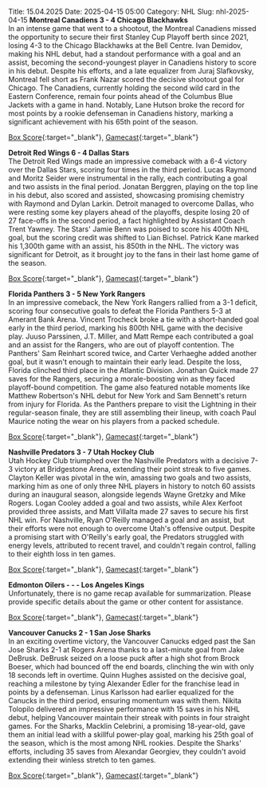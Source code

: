 Title: 15.04.2025
Date: 2025-04-15 05:00
Category: NHL 
Slug: nhl-2025-04-15 
**Montreal Canadiens 3 - 4 Chicago Blackhawks**  
In an intense game that went to a shootout, the Montreal Canadiens missed the opportunity to secure their first Stanley Cup Playoff berth since 2021, losing 4-3 to the Chicago Blackhawks at the Bell Centre. Ivan Demidov, making his NHL debut, had a standout performance with a goal and an assist, becoming the second-youngest player in Canadiens history to score in his debut. Despite his efforts, and a late equalizer from Juraj Slafkovsky, Montreal fell short as Frank Nazar scored the decisive shootout goal for Chicago. The Canadiens, currently holding the second wild card in the Eastern Conference, remain four points ahead of the Columbus Blue Jackets with a game in hand. Notably, Lane Hutson broke the record for most points by a rookie defenseman in Canadiens history, marking a significant achievement with his 65th point of the season. 

[Box Score](/gamecenter/chi-vs-mtl/2025/04/14/2024021285){:target="_blank"}, [Gamecast](https://www.nhl.com/news/chicago-blackhawks-montreal-canadiens-game-recap-april-14){:target="_blank"}<br>

**Detroit Red Wings 6 - 4 Dallas Stars**  
The Detroit Red Wings made an impressive comeback with a 6-4 victory over the Dallas Stars, scoring four times in the third period. Lucas Raymond and Moritz Seider were instrumental in the rally, each contributing a goal and two assists in the final period. Jonatan Berggren, playing on the top line in his debut, also scored and assisted, showcasing promising chemistry with Raymond and Dylan Larkin. Detroit managed to overcome Dallas, who were resting some key players ahead of the playoffs, despite losing 20 of 27 face-offs in the second period, a fact highlighted by Assistant Coach Trent Yawney. The Stars' Jamie Benn was poised to score his 400th NHL goal, but the scoring credit was shifted to Lian Bichsel. Patrick Kane marked his 1,300th game with an assist, his 850th in the NHL. The victory was significant for Detroit, as it brought joy to the fans in their last home game of the season. 

[Box Score](/gamecenter/dal-vs-det/2025/04/14/2024021286){:target="_blank"}, [Gamecast](https://www.nhl.com/news/dallas-stars-detroit-red-wings-game-recap-april-14){:target="_blank"}<br>

**Florida Panthers 3 - 5 New York Rangers**  
In an impressive comeback, the New York Rangers rallied from a 3-1 deficit, scoring four consecutive goals to defeat the Florida Panthers 5-3 at Amerant Bank Arena. Vincent Trocheck broke a tie with a short-handed goal early in the third period, marking his 800th NHL game with the decisive play. Juuso Parssinen, J.T. Miller, and Matt Rempe each contributed a goal and an assist for the Rangers, who are out of playoff contention. The Panthers' Sam Reinhart scored twice, and Carter Verhaeghe added another goal, but it wasn't enough to maintain their early lead. Despite the loss, Florida clinched third place in the Atlantic Division. Jonathan Quick made 27 saves for the Rangers, securing a morale-boosting win as they faced playoff-bound competition. The game also featured notable moments like Matthew Robertson's NHL debut for New York and Sam Bennett's return from injury for Florida. As the Panthers prepare to visit the Lightning in their regular-season finale, they are still assembling their lineup, with coach Paul Maurice noting the wear on his players from a packed schedule. 

[Box Score](/gamecenter/nyr-vs-fla/2025/04/14/2024021287){:target="_blank"}, [Gamecast](https://www.nhl.com/news/new-york-rangers-florida-panthers-game-recap-april-14){:target="_blank"}<br>

**Nashville Predators 3 - 7 Utah Hockey Club**  
Utah Hockey Club triumphed over the Nashville Predators with a decisive 7-3 victory at Bridgestone Arena, extending their point streak to five games. Clayton Keller was pivotal in the win, amassing two goals and two assists, marking him as one of only three NHL players in history to notch 60 assists during an inaugural season, alongside legends Wayne Gretzky and Mike Rogers. Logan Cooley added a goal and two assists, while Alex Kerfoot provided three assists, and Matt Villalta made 27 saves to secure his first NHL win. For Nashville, Ryan O'Reilly managed a goal and an assist, but their efforts were not enough to overcome Utah's offensive output. Despite a promising start with O'Reilly's early goal, the Predators struggled with energy levels, attributed to recent travel, and couldn't regain control, falling to their eighth loss in ten games. 

[Box Score](/gamecenter/uta-vs-nsh/2025/04/14/2024021288){:target="_blank"}, [Gamecast](https://www.nhl.com/news/utah-hockey-club-nashville-predators-game-recap-april-14){:target="_blank"}<br>

**Edmonton Oilers - - - Los Angeles Kings**  
Unfortunately, there is no game recap available for summarization. Please provide specific details about the game or other content for assistance. 

[Box Score](/gamecenter/lak-vs-edm/2025/04/14/2024021289){:target="_blank"}, [Gamecast](https://www.nhl.com/news/los-angeles-kings-edmonton-oilers-game-recap-april-14){:target="_blank"}<br>

**Vancouver Canucks 2 - 1 San Jose Sharks**  
In an exciting overtime victory, the Vancouver Canucks edged past the San Jose Sharks 2-1 at Rogers Arena thanks to a last-minute goal from Jake DeBrusk. DeBrusk seized on a loose puck after a high shot from Brock Boeser, which had bounced off the end boards, clinching the win with only 18 seconds left in overtime. Quinn Hughes assisted on the decisive goal, reaching a milestone by tying Alexander Edler for the franchise lead in points by a defenseman. Linus Karlsson had earlier equalized for the Canucks in the third period, ensuring momentum was with them. Nikita Tolopilo delivered an impressive performance with 15 saves in his NHL debut, helping Vancouver maintain their streak with points in four straight games. For the Sharks, Macklin Celebrini, a promising 18-year-old, gave them an initial lead with a skillful power-play goal, marking his 25th goal of the season, which is the most among NHL rookies. Despite the Sharks' efforts, including 35 saves from Alexandar Georgiev, they couldn't avoid extending their winless stretch to ten games. 

[Box Score](/gamecenter/sjs-vs-van/2025/04/14/2024021290){:target="_blank"}, [Gamecast](https://www.nhl.com/news/san-jose-sharks-vancouver-canucks-game-recap-april-14){:target="_blank"}<br>

